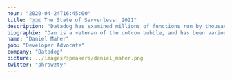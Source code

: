 ```yaml
---
hour: "2020-04-24T16:45:00"
title: "🇫🇷 The State of Serverless: 2021"
description: "Datadog has examined millions of functions run by thousands of companies over the past two years to understand how serverless is being used in the real world. For example, did you know that the average organisation runs 900 hours of Lambda a day—and that the average run-time per invocation has been cut in half over the past year? Or that 25% of CloudFront users have embraced serverless edge computing? Or that, perhaps more importantly, organisations are overspending on provisioned concurrency across the board? In this talk, we’ll dive into our findings and explain the trends—and help you understand your current serverless posture, and future serverless strategy."
biographie: "Dan is a veteran of the dotcom bubble, and has been variously a system administrator, university lecturer, start-up founder, and day labourer. As a member of the Devopsdays Core team, he has had the privilege of speaking and keynoting at events around the world. Today, he is a Developer Advocate at Datadog, a role that mixes two of his great passions: measuring things, and talking about measuring things."
name: "Daniel Maher"
job: "Developer Advocate"
company: "Datadog"
picture: ../images/speakers/daniel_maher.png
twitter: "phrawzty"
---
```

